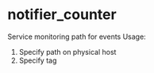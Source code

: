 # notifier_counter
Service monitoring path for events
Usage:
1) Specify path on physical host
2) Specify tag
